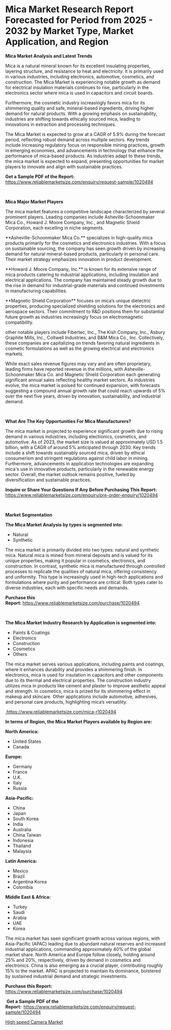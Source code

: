 <p><h1>Mica Market Research Report Forecasted for Period from 2025 -  2032 by Market Type, Market Application, and Region</h1></p><p><strong>Mica Market Analysis and Latest Trends</strong></p>
<p><p>Mica is a natural mineral known for its excellent insulating properties, layering structure, and resistance to heat and electricity. It is primarily used in various industries, including electronics, automotive, cosmetics, and construction. The Mica Market is experiencing notable growth as demand for electrical insulation materials continues to rise, particularly in the electronics sector where mica is used in capacitors and circuit boards. </p><p>Furthermore, the cosmetic industry increasingly favors mica for its shimmering quality and safe, mineral-based ingredients, driving higher demand for natural products. With a growing emphasis on sustainability, industries are shifting towards ethically sourced mica, leading to innovations in extraction and processing techniques. </p><p>The Mica Market is expected to grow at a CAGR of 5.9% during the forecast period, reflecting robust demand across multiple sectors. Key trends include increasing regulatory focus on responsible mining practices, growth in emerging economies, and advancements in technology that enhance the performance of mica-based products. As industries adapt to these trends, the mica market is expected to expand, presenting opportunities for market players to innovate and align with sustainable practices.</p></p>
<p><strong>Get a Sample PDF of the Report:&nbsp;</strong> <a href="https://www.reliablemarketsize.com/enquiry/request-sample/1020494?utm_campaign=2479&utm_medium=2&utm_source=Github&utm_content=ia&utm_term=06032025&utm_id=mica">https://www.reliablemarketsize.com/enquiry/request-sample/1020494</a></p>
<p>&nbsp;</p>
<p><strong>Mica Major Market Players</strong></p>
<p><p>The mica market features a competitive landscape characterized by several prominent players. Leading companies include Asheville-Schoonmaker Mica Co., Howard J. Moore Company, Inc., and Magnetic Shield Corporation, each excelling in niche segments.</p><p>**Asheville-Schoonmaker Mica Co.** specializes in high-quality mica products primarily for the cosmetics and electronics industries. With a focus on sustainable sourcing, the company has seen growth driven by increasing demand for natural mineral-based products, particularly in personal care. Their market strategy emphasizes innovation in product development.</p><p>**Howard J. Moore Company, Inc.** is known for its extensive range of mica products catering to industrial applications, including insulation and electrical applications. The company has maintained steady growth due to the rise in demand for industrial-grade materials and continued investments in manufacturing capabilities.</p><p>**Magnetic Shield Corporation** focuses on mica’s unique dielectric properties, producing specialized shielding solutions for the electronics and aerospace sectors. Their commitment to R&D positions them for substantial future growth as industries increasingly focus on electromagnetic compatibility.</p><p>other notable players include Fibertec, Inc., The Kish Company, Inc., Asbury Graphite Mills, Inc., Coltwell Industries, and B&M Mica Co., Inc. Collectively, these companies are capitalizing on trends favoring natural ingredients in cosmetic formulations as well as the growing electrical and electronics markets.</p><p>While exact sales revenue figures may vary and are often proprietary, leading firms have reported revenue in the millions, with Asheville-Schoonmaker Mica Co. and Magnetic Shield Corporation each generating significant annual sales reflecting healthy market sectors. As industries evolve, the mica market is poised for continued expansion, with forecasts suggesting a compound annual growth rate that could reach upwards of 5% over the next five years, driven by innovation, sustainability, and industrial demand.</p></p>
<p>&nbsp;</p>
<p><strong>What Are The Key Opportunities For Mica Manufacturers?</strong></p>
<p><p>The mica market is projected to experience significant growth due to rising demand in various industries, including electronics, cosmetics, and automotive. As of 2023, the market size is valued at approximately USD 1.5 billion, with a CAGR of around 5% anticipated through 2030. Key trends include a shift towards sustainably sourced mica, driven by ethical consumerism and stringent regulations against child labor in mining. Furthermore, advancements in application technologies are expanding mica's use in innovative products, particularly in the renewable energy sector. Overall, the market outlook remains positive, fueled by diversification and sustainable practices.</p></p>
<p><strong>Inquire or Share Your Questions If Any Before Purchasing This Report:</strong> <a href="https://www.reliablemarketsize.com/enquiry/pre-order-enquiry/1020494?utm_campaign=2479&utm_medium=2&utm_source=Github&utm_content=ia&utm_term=06032025&utm_id=mica">https://www.reliablemarketsize.com/enquiry/pre-order-enquiry/1020494</a></p>
<p>&nbsp;</p>
<p><strong>Market Segmentation</strong></p>
<p><strong>The Mica Market Analysis by types is segmented into:</strong></p>
<p><ul><li>Natural</li><li>Synthetic</li></ul></p>
<p><p>The mica market is primarily divided into two types: natural and synthetic mica. Natural mica is mined from mineral deposits and is valued for its unique properties, making it popular in cosmetics, electronics, and construction. In contrast, synthetic mica is manufactured through controlled processes to replicate the qualities of natural mica, offering consistency and uniformity. This type is increasingly used in high-tech applications and formulations where purity and performance are critical. Both types cater to diverse industries, each with specific needs and demands.</p></p>
<p><strong>Purchase this Report:&nbsp;</strong><a href="https://www.reliablemarketsize.com/purchase/1020494?utm_campaign=2479&utm_medium=2&utm_source=Github&utm_content=ia&utm_term=06032025&utm_id=mica">https://www.reliablemarketsize.com/purchase/1020494</a></p>
<p>&nbsp;</p>
<p><strong>The Mica Market Industry Research by Application is segmented into:</strong></p>
<p><ul><li>Paints & Coatings</li><li>Electronics</li><li>Construction</li><li>Cosmetics</li><li>Others</li></ul></p>
<p><p>The mica market serves various applications, including paints and coatings, where it enhances durability and provides a shimmering finish. In electronics, mica is used for insulation in capacitors and other components due to its thermal and electrical properties. The construction industry utilizes mica in products like cement and plaster to improve aesthetic appeal and strength. In cosmetics, mica is prized for its shimmering effect in makeup and skincare. Other applications include automotive, adhesives, and personal care products, highlighting mica’s versatility.</p></p>
<p><a href="https://www.reliablemarketsize.com/mica-r1020494?utm_campaign=2479&utm_medium=2&utm_source=Github&utm_content=ia&utm_term=06032025&utm_id=mica">&nbsp;https://www.reliablemarketsize.com/mica-r1020494</a></p>
<p><strong>In terms of Region, the Mica Market Players available by Region are:</strong></p>
<p>
    <p> <strong> North America: </strong>
        <ul>
            <li>United States</li>
            <li>Canada</li>
        </ul>
        </p> 
    <p> <strong> Europe: </strong>
        <ul>
            <li>Germany</li>
            <li>France</li>
            <li>U.K.</li>
            <li>Italy</li>
            <li>Russia</li>
        </ul>
        </p> 
    <p> <strong> Asia-Pacific: </strong>
        <ul>
            <li>China</li>
            <li>Japan</li>
            <li>South Korea</li>
            <li>India</li>
            <li>Australia</li>
            <li>China Taiwan</li>
            <li>Indonesia</li>
            <li>Thailand</li>
            <li>Malaysia</li>
        </ul>
        </p> 
    <p> <strong> Latin America: </strong>
        <ul>
            <li>Mexico</li>
            <li>Brazil</li>
            <li>Argentina Korea</li>
            <li>Colombia</li>
        </ul>
        </p> 
    <p> <strong> Middle East & Africa: </strong>
        <ul>
            <li>Turkey</li>
            <li>Saudi</li>
            <li>Arabia</li>
            <li>UAE</li>
            <li>Korea</li>
        </ul>
    </p>
    </p>
<p><p>The mica market has seen significant growth across various regions, with Asia-Pacific (APAC) leading due to abundant natural reserves and increased industrial applications, commanding approximately 40% of the global market share. North America and Europe follow closely, holding around 25% and 20%, respectively, driven by demand in cosmetics and electronics. China is also emerging as a crucial player, contributing roughly 15% to the market. APAC is projected to maintain its dominance, bolstered by sustained industrial demand and strategic investments.</p></p>
<p><strong>Purchase this Report: </strong><a href="https://www.reliablemarketsize.com/purchase/1020494?utm_campaign=2479&utm_medium=2&utm_source=Github&utm_content=ia&utm_term=06032025&utm_id=mica">https://www.reliablemarketsize.com/purchase/1020494</a></p>
<p>&nbsp;<strong>Get a Sample PDF of the Report:&nbsp;&nbsp;</strong><a href="https://www.reliablemarketsize.com/enquiry/request-sample/1020494?utm_campaign=2479&utm_medium=2&utm_source=Github&utm_content=ia&utm_term=06032025&utm_id=mica">https://www.reliablemarketsize.com/enquiry/request-sample/1020494</a></p>
<p><strong></strong></p>
<p><p><a href="https://github.com/oslieselotte2192/Market-Research-Report-List-1/blob/main/high-speed-camera-market.md?utm_campaign=2479&utm_medium=2&utm_source=Github&utm_content=ia&utm_term=06032025&utm_id=mica">High speed Camera Market</a></p></p>